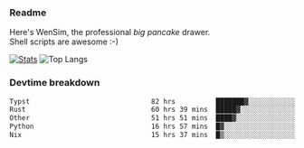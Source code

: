 ### Readme

Here's WenSim, the professional _big pancake_ drawer.\
Shell scripts are awesome :-)

[![Stats](https://github-readme-stats.vercel.app/api?username=wensimehrp)](https://github.com/anuraghazra/github-readme-stats)
![Top Langs](https://github-readme-stats.vercel.app/api/top-langs/?username=wensimehrp&layout=compact)

### Devtime breakdown

<!--START_SECTION:waka-->

```txt
Typst                              82 hrs          ███████▓░░░░░░░░░░░░░░░░░   30.23 %
Rust                               60 hrs 39 mins  █████▓░░░░░░░░░░░░░░░░░░░   22.36 %
Other                              51 hrs 51 mins  ████▓░░░░░░░░░░░░░░░░░░░░   19.11 %
Python                             16 hrs 57 mins  █▓░░░░░░░░░░░░░░░░░░░░░░░   06.25 %
Nix                                15 hrs 37 mins  █▒░░░░░░░░░░░░░░░░░░░░░░░   05.76 %
```

<!--END_SECTION:waka-->
